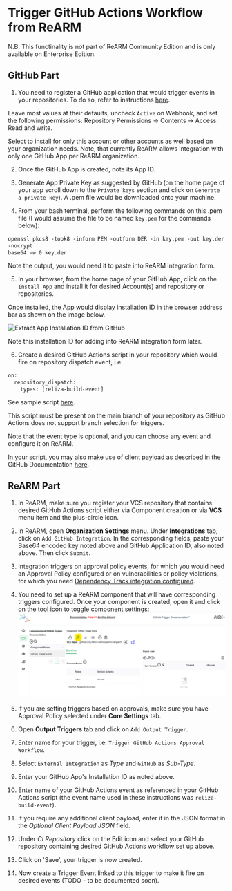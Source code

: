 # Trigger GitHub Actions Workflow from ReARM

N.B. This functinality is not part of ReARM Community Edition and is only available on Enterprise Edition.

## GitHub Part
1. You need to register a GitHub application that would trigger events in your repositories. To do so, refer to instructions [here](https://docs.github.com/en/apps/creating-github-apps/registering-a-github-app/registering-a-github-app#registering-a-github-app).

Leave most values at their defaults, uncheck `Active` on Webhook, and set the following permissions:
Repository Permissions -> Contents -> Access: Read and write.

Select to install for only this account or other accounts as well based on your organization needs. Note, that currently ReARM allows integration with only one GitHub App per ReARM organization.

2. Once the GitHub App is created, note its App ID.

3. Generate App Private Key as suggested by GitHub (on the home page of your app scroll down to the `Private keys` section and click on `Generate a private key`). A .pem file would be downloaded onto your machine.

4. From your bash terminal, perform the following commands on this .pem file (I would assume the file to be named `key.pem` for the commands below):

```
openssl pkcs8 -topk8 -inform PEM -outform DER -in key.pem -out key.der -nocrypt
base64 -w 0 key.der
```

Note the output, you would need it to paste into ReARM integration form.

5. In your browser, from the home page of your GitHub App, click on the `Install App` and install it for desired Account(s) and repository or repositories.

Once installed, the App would display installation ID in the browser address bar as shown on the image below.

![Extract App Installation ID from GitHub](https://worklifenotes.com/wp-content/uploads/2020/05/image-3-1024x453.png)

Note this installation ID for adding into ReARM integration form later.

6. Create a desired GitHub Actions script in your repository which would fire on repository dispatch event, i.e.

```
on:
  repository_dispatch:
    types: [reliza-build-event]
```

See sample script [here](https://github.com/Reliza-Demos/action-dispatch/blob/main/.github/workflows/workflow.yml).

This script must be present on the main branch of your repository as GitHub Actions does not support branch selection for triggers.

Note that the event type is optional, and you can choose any event and configure it on ReARM.

In your script, you may also make use of client payload as described in the GitHub Documentation [here](https://docs.github.com/en/actions/writing-workflows/choosing-when-your-workflow-runs/events-that-trigger-workflows#repository_dispatch).

## ReARM Part

1. In ReARM, make sure you register your VCS repository that contains desired GitHub Actions script either via Component creation or via **VCS** menu item and the plus-circle icon.

2. In ReARM, open **Organization Settings** menu. Under **Integrations** tab, click on `Add GitHub Integration`. In the corresponding fields, paste your Base64 encoded key noted above and GitHub Application ID, also noted above. Then click `Submit`.

3. Integration triggers on approval policy events, for which you would need an Approval Policy configured or on vulnerabilities or policy violations, for which you need [Dependency Track integration configured](./dtrack).

4. You need to set up a ReARM component that will have corresponding triggers configured. Once your component is created, open it and click on the tool icon to toggle component settings:
![Toggle Component Settings in Reliza Hub UI](images/component-settings-icon.png)

5. If you are setting triggers based on approvals, make sure you have Approval Policy selected under **Core Settings** tab.

6. Open **Output Triggers** tab and click on `Add Output Trigger`.

7. Enter name for your trigger, i.e. `Trigger GitHub Actions Approval Workflow`.

8. Select `External Integration` as *Type* and `GitHub` as *Sub-Type*.

9. Enter your GitHub App's Installation ID as noted above.

10. Enter name of your GitHub Actions event as referenced in your GitHub Actions script (the event name used in these instructions was `reliza-build-event`).

11. If you require any additional client payload, enter it in the JSON format in the *Optional Client Payload JSON* field.

12. Under *CI Repository* click on the Edit icon and select your GitHub repository containing desired GitHub Actions workflow set up above.

13. Click on 'Save', your trigger is now created.

14. Now create a Trigger Event linked to this trigger to make it fire on desired events (TODO - to be documented soon).